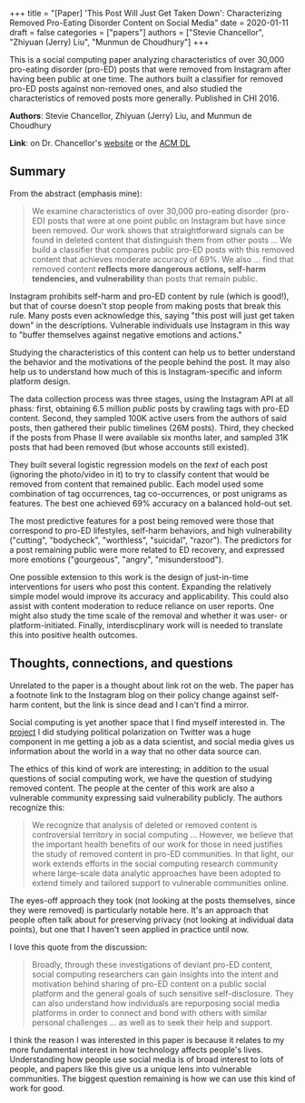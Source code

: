 +++
title = "[Paper] 'This Post Will Just Get Taken Down': Characterizing Removed Pro-Eating Disorder Content on Social Media"
date = 2020-01-11
draft = false
categories = ["papers"]
authors = ["Stevie Chancellor", "Zhiyuan (Jerry) Liu", "Munmun de Choudhury"]
+++

This is a social computing paper analyzing characteristics of over 30,000 pro-eating disorder (pro-ED) posts that were removed from Instagram after having been public at one time. The authors built a classifier for removed pro-ED posts against non-removed ones, and also studied the characteristics of removed posts more generally. Published in CHI 2016. <!--more-->

**Authors**: Stevie Chancellor, Zhiyuan (Jerry) Liu, and Munmun de Choudhury

**Link**: on Dr. Chancellor's [website](http://steviechancellor.com/wp-content/uploads/2019/03/deleted-posts-chi-2016.pdf) or the [ACM DL](https://dl.acm.org/doi/abs/10.1145/2858036.2858248)

## Summary
From the abstract (emphasis mine):

> We examine characteristics of over 30,000 pro-eating disorder (pro-ED) posts that were at one point public on Instagram but have since been removed. Our work shows that straightforward signals can be found in deleted content that distinguish them from other posts ... We build a classifier that compares public pro-ED posts with this removed content that achieves moderate accuracy of 69%. We also ... find that removed content **reflects more dangerous actions, self-harm tendencies, and vulnerability** than posts that remain public.

Instagram prohibits self-harm and pro-ED content by rule (which is good!), but that of course doesn't stop people from making posts that break this rule. Many posts even acknowledge this, saying "this post will just get taken down" in the descriptions. Vulnerable individuals use Instagram in this way to "buffer themselves against negative emotions and actions."

Studying the characteristics of this content can help us to better understand the behavior and the motivations of the people behind the post. It may also help us to understand how much of this is Instagram-specific and inform platform design.

The data collection process was three stages, using the Instagram API at all phass: first, obtaining 6.5 million *public* posts by crawling tags with pro-ED content. Second, they sampled 100K active users from the authors of said posts, then gathered their public timelines (26M posts). Third, they checked if the posts from Phase II were available six months later, and sampled 31K posts that had been removed (but whose accounts still existed).

They built several logistic regression models on the *text* of each post (ignoring the photo/video in it) to try to classify content that would be removed from content that remained public. Each model used some combination of tag occurrences, tag co-occurrences, or post unigrams as features. The best one achieved 69% accuracy on a balanced hold-out set.

The most predictive features for a post being removed were those that correspond to pro-ED lifestyles, self-harm behaviors, and high vulnerability ("cutting", "bodycheck", "worthless", "suicidal", "razor"). The predictors for a post remaining public were more related to ED recovery, and expressed more emotions ("gourgeous", "angry", "misunderstood").

One possible extension to this work is the design of just-in-time interventions for users who post this content. Expanding the relatively simple model would improve its accuracy and applicability. This could also assist with content moderation to reduce reliance on user reports. One might also study the time scale of the removal and whether it was user- or platform-initiated. Finally, interdiscplinary work will is needed to translate this into positive health outcomes.


## Thoughts, connections, and questions
Unrelated to the paper is a thought about link rot on the web. The paper has a footnote link to the Instagram blog on their policy change against self-harm content, but the link is since dead and I can't find a mirror.

Social computing is yet another space that I find myself interested in. The [project](http://github.com/tuchandra/red-tweet-blue-tweet) I did studying political polarization on Twitter was a huge component in me getting a job as a data scientist, and social media gives us information about the world in a way that no other data source can.

The ethics of this kind of work are interesting; in addition to the usual questions of social computing work, we have the question of studying removed content. The people at the center of this work are also a vulnerable community expressing said vulnerability publicly. The authors recognize this:

> We recognize that analysis of deleted or removed content is controversial territory in social computing ... However, we believe that the important health benefits of our work for those in need justifies the study of removed content in pro-ED communities. In that light, our work extends efforts in the social computing research community where large-scale data analytic approaches have been adopted to extend timely and tailored support to vulnerable communities online.

The eyes-off approach they took (not looking at the posts themselves, since they were removed) is particularly notable here. It's an approach that people often talk about for preserving privacy (not looking at individual data points), but one that I haven't seen applied in practice until now.

I love this quote from the discussion:

> Broadly, through these investigations of deviant pro-ED content, social computing researchers can gain insights into the intent and motivation behind sharing of pro-ED content on a public social platform and the general goals of such sensitive self-disclosure. They can also understand how individuals are repurposing social media platforms in order to connect and bond with others with similar personal challenges ... as well as to seek their help and support.

I think the reason I was interested in this paper is because it relates to my more fundamental interest in how technology affects people's lives. Understanding how people use social media is of broad interest to lots of people, and papers like this give us a unique lens into vulnerable communities. The biggest question remaining is how we can use this kind of work for good.

